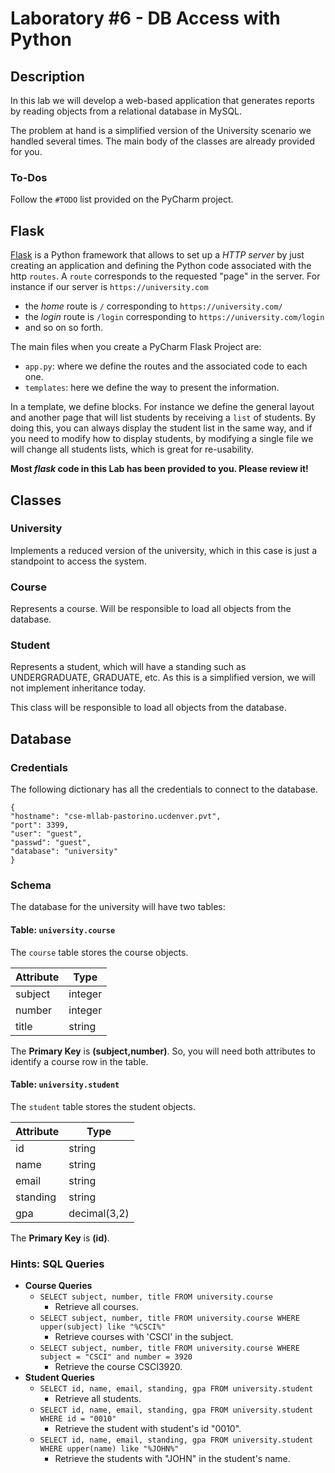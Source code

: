 # Laboratory #6 - DB Access with Python

## Description
In this lab we will develop a web-based application that generates reports by reading objects from a relational database
in MySQL. 

The problem at hand is a simplified version of the University scenario we handled several times. 
The main body of the classes are already provided for you.  

### To-Dos
Follow the `#TODO` list provided on the PyCharm project.

## Flask
[Flask](https://palletsprojects.com/p/flask/) is a Python framework that allows to set up a *HTTP server* by just 
creating an application and defining the Python code associated with the http `routes`.
A `route` corresponds to the requested "page" in the server. 
For instance if our server is `https://university.com` 

- the *home* route is `/` corresponding to `https://university.com/`
- the *login* route is `/login` corresponding to `https://university.com/login` 
- and so on so forth.

The main files when you create a PyCharm Flask Project are:

- `app.py`: where we define the routes and the associated code to each one. 
- `templates`: here we define the way to present the information.

In a template, we define blocks. For instance we define the general layout and another page that will list students by 
receiving a `list` of students. 
By doing this, you can always display the student list in the same way, and if you need to modify how to display students,
by modifying a single file we will change all students lists, which is great for re-usability. 

**Most *flask* code in this Lab has been provided to you. Please review it!** 

## Classes
### University
Implements a reduced version of the university, which in this case is just a standpoint to access the system. 

### Course
Represents a course. Will be responsible to load all objects from the database.

### Student
Represents a student, which will have a standing such as UNDERGRADUATE, GRADUATE, etc.
As this is a simplified version, we will not implement inheritance today.   

This class will be responsible to load all objects from the database.

## Database
### Credentials
The following dictionary has all the credentials to connect to the database.
```
{
"hostname": "cse-mllab-pastorino.ucdenver.pvt", 
"port": 3399, 
"user": "guest", 
"passwd": "guest",
"database": "university"
}
```

### Schema
The database for the university will have two tables:

#### Table: `university.course`
The `course` table stores the course objects.

|Attribute | Type |
| --- | ---|
|subject | integer|
|number| integer|
|title | string |

The **Primary Key** is **(subject,number)**. So, you will need both attributes to identify a course row in the table.

#### Table: `university.student`
The `student` table stores the student objects.

|Attribute | Type |
| --- | ---|
| id| string |
| name| string |
| email| string |
| standing| string |
| gpa| decimal(3,2)|

The **Primary Key** is **(id)**.

### Hints: SQL Queries

* **Course Queries**  
    - `SELECT subject, number, title FROM university.course`
        + Retrieve all courses.
    - `SELECT subject, number, title FROM university.course WHERE upper(subject) like "%CSCI%"`
        + Retrieve courses with 'CSCI' in the subject.
    - `SELECT subject, number, title FROM university.course WHERE subject = "CSCI" and number = 3920`
        + Retrieve the course CSCI3920.
* **Student Queries**
    - `SELECT id, name, email, standing, gpa FROM university.student`
        + Retrieve all students.
    - `SELECT id, name, email, standing, gpa FROM university.student WHERE id = "0010"`
        +  Retrieve the student with student's id "0010".
    - `SELECT id, name, email, standing, gpa FROM university.student WHERE upper(name) like "%JOHN%"`
        + Retrieve the students with "JOHN" in the student's name.
 